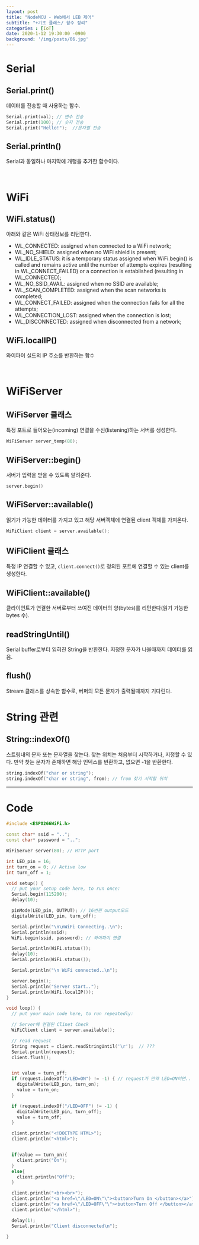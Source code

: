 ```yaml
---
layout: post
title: "NodeMCU - Web에서 LEB 제어"
subtitle: "+기초 클래스/ 함수 정리"
categories : [IoT]
date: 2020-1-12 19:30:00 -0900
background: '/img/posts/06.jpg'
---
```


# Serial 
## Serial.print()
 데이터를 전송할 때 사용하는 함수.
```C++
Serial.print(val); // 변수 전송
Serial.print(100); // 숫자 전송
Serial.print("Hello!");  //문자열 전송
```

## Serial.println()
 Serial과 동일하나 마지막에 개행을 추가한 함수이다.

<br>

# WiFi
## WiFi.status()

아래와 같은 WiFi 상태정보를 리턴한다.

- WL_CONNECTED: assigned when connected to a WiFi network;
- WL_NO_SHIELD: assigned when no WiFi shield is present;
- WL_IDLE_STATUS: it is a temporary status assigned when WiFi.begin() is called and remains active until the number of attempts expires (resulting in WL_CONNECT_FAILED) or a connection is established (resulting in WL_CONNECTED);
- WL_NO_SSID_AVAIL: assigned when no SSID are available;
- WL_SCAN_COMPLETED: assigned when the scan networks is completed;
- WL_CONNECT_FAILED: assigned when the connection fails for all the attempts;
- WL_CONNECTION_LOST: assigned when the connection is lost;
- WL_DISCONNECTED: assigned when disconnected from a network;

## WiFi.localIP()
 와이파이 실드의 IP 주소를 반환하는 함수

<br>

# WiFiServer
## WiFiServer 클래스
 특정 포트로 들어오는(incoming) 연결을 수신(listening)하는 서버를 생성한다.  
```C++
WiFiServer server_temp(80);
``` 

## WiFiServer::begin()
 서버가 입력을 받을 수 있도록 알려준다.
```C++
server.begin()
```

## WiFiServer::available()
 읽기가 가능한 데이터를 가지고 있고 해당 서버객체에 연결된 client 객체를 가져온다.
 ```C++
 WiFiClient client = server.available();
 ```


## WiFiClient 클래스
 특정 IP 연결할 수 있고, `client.connect()`로 정의된 포트에 연결할 수 있는 client를 생성한다.

## WiFiClient::available()
 클라이언트가 연결한 서버로부터 쓰여진 데이터의 양(bytes)를 리턴한다(읽기 가능한 bytes 수).

## readStringUntil()
  Serial buffer로부터 읽혀진 String을 반환한다. 지정한 문자가 나올때까지 데이터를 읽음.

## flush()
 Stream 클래스를 상속한 함수로, 버퍼의 모든 문자가 출력될때까지 기다린다.




# String 관련
 ## String::indexOf()
 스트링내의 문자 또는 문자열을 찾는다. 찾는 위치는 처음부터 시작하거나, 지정할 수 있다. 만약 찾는 문자가 존재하면 해당 인덱스를 반환하고, 없으면 -1을 반환한다.

```C++
string.indexOf("char or string"); 
string.indexOf("char or string", from); // from 찾기 시작할 위치
```



-----
# Code
```C++
#include <ESP8266WiFi.h>

const char* ssid = "..";
const char* password = "..";

WiFiServer server(80); // HTTP port

int LED_pin = 16;
int turn_on = 0; // Active low
int turn_off = 1;

void setup() {
  // put your setup code here, to run once:
  Serial.begin(115200);
  delay(10);

  pinMode(LED_pin, OUTPUT); // 16번핀 output모드 
  digitalWrite(LED_pin, turn_off);

  Serial.println("\n\nWiFi Connecting..\n");
  Serial.println(ssid);
  WiFi.begin(ssid, password); // 와이파이 연결 

  Serial.println(WiFi.status());
  delay(10);
  Serial.println(WiFi.status());

  Serial.println("\n WiFi connected..\n");

  server.begin();
  Serial.println("Server start..");
  Serial.println(WiFi.localIP());
}

void loop() {
  // put your main code here, to run repeatedly:

  // Server에 연결된 Clinet Check
  WiFiClient client = server.available();

  // read request
  String request = client.readStringUntil('\r');  // ???
  Serial.println(request);
  client.flush();


  int value = turn_off;
  if (request.indexOf("/LED=ON") != -1) { // request가 만약 LED=ON이면..
    digitalWrite(LED_pin, turn_on);
    value = turn_on;
  }

  if (request.indexOf("/LED=OFF") != -1) {
    digitalWrite(LED_pin, turn_off);
    value = turn_off;
  }

  client.println("<!DOCTYPE HTML>");
  client.println("<html>");


  if(value == turn_on){
    client.print("On");
  }
  else{
    client.println("Off");
  }

  client.println("<br><br>");
  client.println("<a href=\"/LED=ON\"\"><button>Turn On </button></a>");
  client.println("<a href=\"/LED=OFF\"\"><button>Turn Off </button></a><br>/");
  client.println("</html>");

  delay(1);
  Serial.println("Client disconnected\n");

}
```